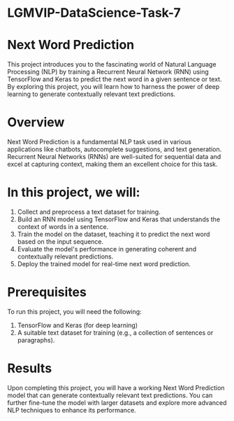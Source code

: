 # LGMVIP-DataScience-Task-7
# Next Word Prediction

This project introduces you to the fascinating world of Natural Language Processing (NLP) by training a Recurrent Neural Network (RNN) using TensorFlow and Keras to predict the next word in a given sentence or text. By exploring this project, you will learn how to harness the power of deep learning to generate contextually relevant text predictions.

# Overview
Next Word Prediction is a fundamental NLP task used in various applications like chatbots, autocomplete suggestions, and text generation. Recurrent Neural Networks (RNNs) are well-suited for sequential data and excel at capturing context, making them an excellent choice for this task.

# In this project, we will:

1. Collect and preprocess a text dataset for training.
2. Build an RNN model using TensorFlow and Keras that understands the context of words in a sentence.
3. Train the model on the dataset, teaching it to predict the next word based on the input sequence.
4. Evaluate the model's performance in generating coherent and contextually relevant predictions.
5. Deploy the trained model for real-time next word prediction.

# Prerequisites
To run this project, you will need the following:
1. TensorFlow and Keras (for deep learning)
2. A suitable text dataset for training (e.g., a collection of sentences or paragraphs).

# Results
Upon completing this project, you will have a working Next Word Prediction model that can generate contextually relevant text predictions. You can further fine-tune the model with larger datasets and explore more advanced NLP techniques to enhance its performance.

